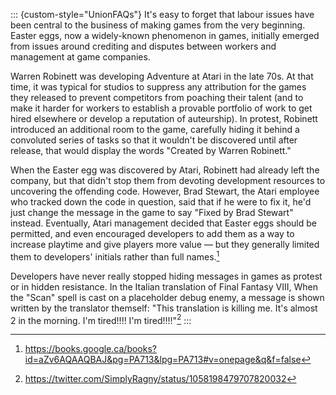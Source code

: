 ::: {custom-style="UnionFAQs"}
It's easy to forget that labour issues have been central to the business of
making games from the very beginning. Easter eggs, now a widely-known phenomenon
in games, initially emerged from issues around crediting and disputes between
workers and management at game companies.

Warren Robinett was developing Adventure at Atari in the late 70s. At that time,
it was typical for studios to suppress any attribution for the games they
released to prevent competitors from poaching their talent (and to make it
harder for workers to establish a provable portfolio of work to get hired
elsewhere or develop a reputation of auteurship). In protest, Robinett
introduced an additional room to the game, carefully hiding it behind a
convoluted series of tasks so that it wouldn't be discovered until after
release, that would display the words "Created by Warren Robinett."

When the Easter egg was discovered by Atari, Robinett had already left the
company, but that didn't stop them from devoting development resources to
uncovering the offending code. However, Brad Stewart, the Atari employee who
tracked down the code in question, said that if he were to fix it, he'd just
change the message in the game to say "Fixed by Brad Stewart" instead.
Eventually, Atari management decided that Easter eggs should be permitted, and
even encouraged developers to add them as a way to increase playtime and give
players more value — but they generally limited them to developers' initials
rather than full names.[^1]

Developers have never really stopped hiding messages in games as protest or in
hidden resistance. In the Italian translation of Final Fantasy VIII, When the
"Scan" spell is cast on a placeholder debug enemy, a message is shown written by
the translator themself: "This translation is killing me. It's almost 2 in the
morning. I'm tired!!!! I'm tired!!!!"[^2]
:::

[^1]: https://books.google.ca/books?id=aZv6AQAAQBAJ&pg=PA713&lpg=PA713#v=onepage&q&f=false
[^2]: https://twitter.com/SimplyRagny/status/1058198479707820032
